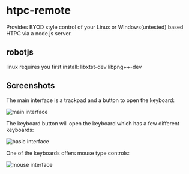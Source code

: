 # htpc-remote

Provides BYOD style control of your Linux or Windows(untested) based HTPC via a node.js server.

## robotjs

linux requires you first install: libxtst-dev libpng++-dev

## Screenshots

The main interface is a trackpad and a button to open the keyboard:

![main interface](https://github.com/fatlard1993/htpc-remote/tree/master/img/main.png)

The keyboard button will open the keyboard which has a few different keyboards:

![basic interface](https://github.com/fatlard1993/htpc-remote/tree/master/img/basic.png)

One of the keyboards offers mouse type controls:

![mouse interface](https://github.com/fatlard1993/htpc-remote/tree/master/img/mouse.png)
